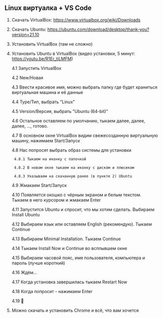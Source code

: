 ## Linux виртуалка + VS Code

1. Скачать VirtualBox: https://www.virtualbox.org/wiki/Downloads

2. Скачать Ubuntu: https://ubuntu.com/download/desktop/thank-you?version=21.10

3. Установить VirtualBox (там не сложно)

4. Установить Ubuntu в VirtualBox (видео установки, 5 минут: https://youtu.be/R1Er_tjLMFM)

    4.1 Запустить VirtualBox
    
    4.2 New/Новая
    
    4.3 Ввести красивое имя, можно выбрать папку где будет храниться виртуальная машина и её данные
    
    4.4 Type/Тип, выбрать "Linux"
    
    4.5 Version/Версия, выбрать "Ubuntu (64-bit)"
    
    4.6 Остальное оставляем по умолчанию, тыкаем далее, далее, далее, ..., готово.
    
    4.7 В основном окне VirtualBox видим свежесозданную виртуальную машину, нажимаем Start/Запуск
    
    4.8 Нас попросят выбрать образ системы для установки
        
        4.8.1 Тыкаем на иконку с папочкой
        
        4.8.2 В новом окне тыкаем на иконку с диском и плюсиком
        
        4.8.3 Указываем на скачанную ранее (в пункте 2) Ubuntu
    
    4.9 Жмакаем Start/Запуск
    
    4.10 Появляется окошко с чёрным экраном и белым текстом. Тыкаем в него курсором и жмакаем Enter
    
    4.11 Запустится Ubuntu и спросит, что мы хотим сделать. Выбираем Install Ubuntu
    
    4.12 Выбираем язык или оставляем English (рекомендую). Тыкаем Continue
    
    4.13 Выбираем Minimal Installation. Тыкаем Continue
    
    4.14 Тыкаем Install Now и Continue во всплывшем окне
    
    4.15 Выбираем часовой пояс, имя пользователя, компьютера и пароль (лучше короткий)
    
    4.16 Ждём...
    
    4.17 Когда установка завершилась тыкаем Restart Now
    
    4.18 Когда попросит - нажимаем Enter
    
    4.19 🎉

5. Можно скачать и установить Chrome и всё, что вам хочется

